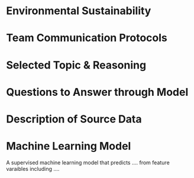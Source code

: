# Environmental Sustainability

# Team Communication Protocols

# Selected Topic & Reasoning

# Questions to Answer through Model

# Description of Source Data

# Machine Learning Model
A supervised machine learning model that predicts .... from feature varaibles including ....
